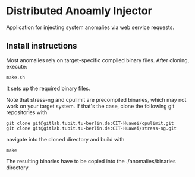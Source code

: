 Distributed Anoamly Injector
============================

Application for injecting system anomalies via web service requests.


Install instructions
--------------------

Most anomalies rely on target-specific compiled binary files.
After cloning, execute:
```shell
make.sh
```
It sets up the required binary files. 

Note that stress-ng and cpulimit are precompiled binaries, which may not work on your target system.
If that's the case, clone the following git repositories with
 ```shell
git clone git@gitlab.tubit.tu-berlin.de:CIT-Huawei/cpulimit.git
git clone git@gitlab.tubit.tu-berlin.de:CIT-Huawei/stress-ng.git
```
navigate into the cloned directory and build with
```shell
make
```
The resulting binaries have to be copied into the ./anomalies/binaries directory.
